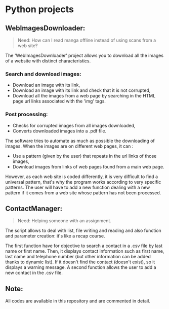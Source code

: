# Python projects

## WebImagesDownloader:
> Need: How can I read manga offline instead of using scans from a web site?

The 'WebImagesDownloader' project allows you to download all the images of a website with distinct characteristics.
### Search and download images:
- Download an image with its link,
- Download an image with its link and check that it is not corrupted,
- Download all the images from a web page by searching in the HTML page url links associated with the 'img' tags.
### Post processing:
- Checks for corrupted images from all images downloaded,
- Converts downloaded images into a .pdf file.

The software tries to automate as much as possible the downloading of images. When the images are on different web pages, it can :
- Use a pattern (given by the user) that repeats in the url links of those images,
- Download images from links of web pages found from a main web page.

However, as each web site is coded differently, it is very difficult to find a universal pattern, that's why the program works according to very specific patterns. The user will have to add a new function dealing with a new pattern if it comes from a web site whose pattern has not been processed.

## ContactManager:
> Need: Helping someone with an assignment.

The script allows to deal with list, file writing and reading and also function and parameter creation: it's like a recap course.

The first function have for objective to search a contact in a .csv file by last name or first name. Then, it displays contact information such as first name, last name and telephone number (but other information can be added thanks to dynamic list). If it doesn't find the contact (doesn't exist), so it displays a warning message. A second function allows the user to add a new contact in the .csv file.

## Note:
All codes are available in this repository and are commented in detail.
